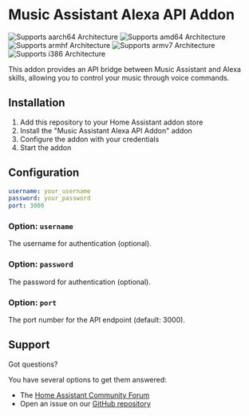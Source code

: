 # Music Assistant Alexa API Addon

![Supports aarch64 Architecture][aarch64-shield]
![Supports amd64 Architecture][amd64-shield]
![Supports armhf Architecture][armhf-shield]
![Supports armv7 Architecture][armv7-shield]
![Supports i386 Architecture][i386-shield]

This addon provides an API bridge between Music Assistant and Alexa skills, allowing you to control your music through voice commands.

## Installation

1. Add this repository to your Home Assistant addon store
2. Install the "Music Assistant Alexa API Addon" addon
3. Configure the addon with your credentials
4. Start the addon

## Configuration

```yaml
username: your_username
password: your_password
port: 3000
```

### Option: `username`

The username for authentication (optional).

### Option: `password`

The password for authentication (optional).

### Option: `port`

The port number for the API endpoint (default: 3000).

## Support

Got questions?

You have several options to get them answered:

- The [Home Assistant Community Forum][forum]
- Open an issue on our [GitHub repository][repository]

[aarch64-shield]: https://img.shields.io/badge/aarch64-yes-green.svg
[amd64-shield]: https://img.shields.io/badge/amd64-yes-green.svg
[armhf-shield]: https://img.shields.io/badge/armhf-yes-green.svg
[armv7-shield]: https://img.shields.io/badge/armv7-yes-green.svg
[i386-shield]: https://img.shields.io/badge/i386-yes-green.svg
[forum]: https://community.home-assistant.io
[repository]: https://github.com/mcinnes01/music-assistant-alexa-api-addon